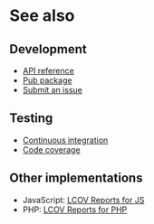 # See also

## Development
- [API reference](https://pub.dev/documentation/lcov)
- [Pub package](https://pub.dev/packages/lcov)
- [Submit an issue](https://git.belin.io/cedx/lcov.dart/issues)

## Testing
- [Continuous integration](https://github.com/cedx/lcov.dart/actions)
- [Code coverage](https://coveralls.io/github/cedx/lcov.dart)

## Other implementations
- JavaScript: [LCOV Reports for JS](https://docs.belin.io/lcov.js)
- PHP: [LCOV Reports for PHP](https://docs.belin.io/lcov.php)
